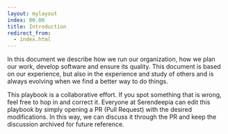 ```yaml
---
layout: mylayout
index: 00.00
title: Introduction
redirect_from:
  - index.html
---
```


In this document we describe how we run our organization, how we plan our work, develop software and ensure its quality. This document is based on our experience, but also in the experience and study of others and is always evolving when we find a better way to do things.

This playbook is a collaborative effort. If you spot something that is wrong, feel free to hop in and correct it. Everyone at Serendeepia can edit this playbook by simply opening a PR (Pull Request) with the desired modifications. In this way, we can discuss it through the PR and keep the discussion archived for future reference.